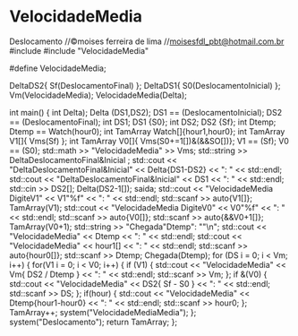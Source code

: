 # VelocidadeMedia
Deslocamento
//©moises ferreira de lima
//moisesfdl_pbt@hotmail.com.br
#include <iostream>
#include "VelocidadeMedia"

#define VelocidadeMedia;

DeltaDS2{ Sf(DeslocamentoFinal) };
DeltaDS1{ S0(DeslocamentoInicial) };
Vm(VelocidadeMedia);
VelocidadeMedia(Delta);

int main()
{
	int Delta);
	Delta (DS1,DS2);
	DS1 == (DeslocamentoInicial);
	DS2 == (DeslocamentoFinal);
	int DS1;
	DS1 {S0};
	int DS2;
	DS2 {Sf};
	int Dtemp;
	Dtemp == Watch(hour0);
	int TamArray Watch[]{hour1,hour0};
	int TamArray V1[]{ Vms(Sf) };
	int TamArray V0[]{ Vms(S0+=1[])&(&&SO[])};
	V1 == (Sf);
	V0 == (S0);
	std::math >> "VelocidadeMedia" >> Vms;
	std::string >> DeltaDeslocamentoFinal&Inicial ;
	std::cout << "DeltaDeslocamentoFinal&Inicial" << Delta{DS1-DS2} << ": " << std::endl;
	std::cout << "DeltaDeslocamentoFinal&Inicial" << DS1 << ": " << std::endl;
	std::cin >> DS2[];
	Delta(DS2-1[]);
	saida;
	std::cout << "VelocidadeMedia DigiteV1" << V1"%f" << ": " << std::endl;
	std::scanf >> auto{V1[]};
	TamArray(V1);
	std::cout << "VelocidadeMedia DigiteV0" << V0"%f" << ": " << std::endl;
	std::scanf >> auto{V0[]};
	std::scanf >> auto{&&V0+1[]};
	TamArray(V0+1);
	std::string >> "Chegada"Dtemp": ""\n";
	std::cout << "VelocidadeMedia" << Dtemp << ": " << std::endl;
	std::cout << "VelocidadeMedia" << hour1[] << ": " << std::endl;
	std::scanf >> auto{hour0[]};
	std::scanf >> Dtemp;
	Chegada(Dtemp);
	for (DS i = 0; i < Vm; i++)
	{
		for(V1 i = 0; i < V0; i++)
		{
		if (V1)
		{
		std::cout << "VelocidadeMedia" << Vm{ DS2 / Dtemp } << ": " << std::endl;
		std::scanf >> Vm;
		};
		if &(V0)
		{
		std::cout << "VelocidadeMedia" << DS2{ Sf - S0 } << ": " << std::endl;
		std::scanf >> DS;
		};
		if(hour)
		{
		std::cout << "VelocidadeMedia" << Dtemp{hour1-hour0} << ": " << std::endl;
		std::scanf >> hour0;
		};
		TamArray++;
		system("VelocidadeMediaMedia");
	};
	system("Deslocamento");
	return TamArray;
};
